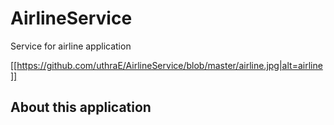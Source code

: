 # AirlineService
Service for airline application

[[https://github.com/uthraE/AirlineService/blob/master/airline.jpg|alt=airline]]

## About this application
